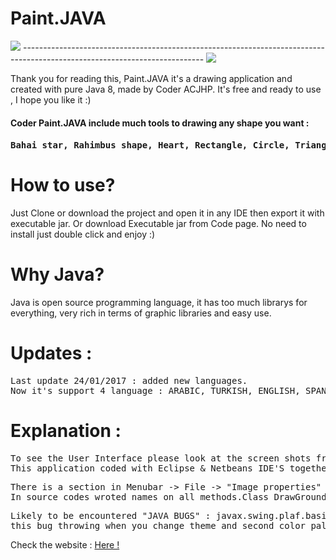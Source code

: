 # Paint.JAVA 
<img src="https://github.com/Coder-ACJHP/Coder-Paint.JAVA/blob/master/lib/Screeshots/Screen%20Shots.png">
---------------------------------------------------------------------------------------------------------------------------
<img src="https://github.com/Coder-ACJHP/Coder-Paint.JAVA/blob/master/lib/Screeshots/Screen%20Shots3.png">

<p>Thank you for reading this, Paint.JAVA it's a drawing application and created with pure Java 8, made by Coder ACJHP.
It's free and ready to use , I hope you like it :) </p>

<h4>Coder Paint.JAVA include much tools to drawing any shape you want :<h4>

<pre>Bahai star, Rahimbus shape, Heart, Rectangle, Circle, Triangle, Star, Line,  Dashed Line, Gredient Color, Pen, Square and more polygons, Paint bucket, two Color palette, Eraser, Cleaner, Guidelines, Save Image, Import Image, Print image, Set Stroke, Change UI Theme(5 themes), Copy, Paste, Change corners of shapes like(Join bevel, join mitter, join round), Blur image,Flip image, Rotate image, Invert colors of image, get screen shot and edit it, change second color palette colors(BRI, HUE, SAT) and more.</pre>

<h1>How to use?</h1>
Just Clone or download the project and open it in any IDE then export it with executable jar.
Or download Executable jar from Code page. No need to install just double click and enjoy :)

<h1>Why Java?</h1>
Java is open source programming language, it has too much librarys for everything, very rich in terms of graphic libraries and easy use.
 
<h1>Updates : </h1>
<pre>Last update 24/01/2017 : added new languages.
Now it's support 4 language : ARABIC, TURKISH, ENGLISH, SPANISH.</pre>

<h1>Explanation : </h1>
<pre>To see the User Interface please look at the screen shots from Screenshots folder into the source files.
This application coded with Eclipse & Netbeans IDE'S together it's importable to these ide's without problem.Tested on macOS Sierra, Windows 8.1 and Windows 10 it's working fine without issue.Use on touchscreen computers is more enjoyable and easier.You can enlarge the drawing paper as you like the image is definitely not distorted and it keep image quality.</pre>

<pre>There is a section in Menubar -> File -> "Image properties" from there you can change screen settings.
In source codes wroted names on all methods.Class DrawGround is drawing paper and main class is CoderPaint class.</pre>

<pre>Likely to be encountered "JAVA BUGS" : javax.swing.plaf.basic.BasicSliderUI.calculateFocusRect(Unknown Source) 
this bug throwing when you change theme and second color palette mode.For more info please visit Issues site.</pre>

Check the website : <a href="https://coder-acjhp.github.io/Coder-Paint.JAVA/">Here !</a>
